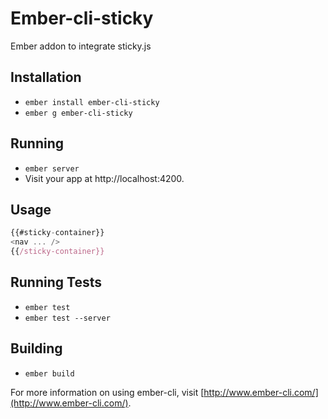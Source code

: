 # Ember-cli-sticky

Ember addon to integrate sticky.js

## Installation

* `ember install ember-cli-sticky`
* `ember g ember-cli-sticky`

## Running

* `ember server`
* Visit your app at http://localhost:4200.

## Usage

```js
{{#sticky-container}}
<nav ... />
{{/sticky-container}}
```

## Running Tests

* `ember test`
* `ember test --server`

## Building

* `ember build`

For more information on using ember-cli, visit [http://www.ember-cli.com/](http://www.ember-cli.com/).
